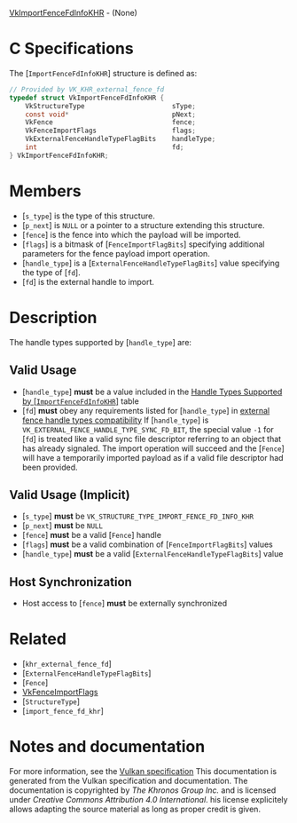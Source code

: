 [VkImportFenceFdInfoKHR](https://www.khronos.org/registry/vulkan/specs/1.3-extensions/man/html/VkImportFenceFdInfoKHR.html) - (None)

# C Specifications
The [`ImportFenceFdInfoKHR`] structure is defined as:
```c
// Provided by VK_KHR_external_fence_fd
typedef struct VkImportFenceFdInfoKHR {
    VkStructureType                      sType;
    const void*                          pNext;
    VkFence                              fence;
    VkFenceImportFlags                   flags;
    VkExternalFenceHandleTypeFlagBits    handleType;
    int                                  fd;
} VkImportFenceFdInfoKHR;
```

# Members
- [`s_type`] is the type of this structure.
- [`p_next`] is `NULL` or a pointer to a structure extending this structure.
- [`fence`] is the fence into which the payload will be imported.
- [`flags`] is a bitmask of [`FenceImportFlagBits`] specifying additional parameters for the fence payload import operation.
- [`handle_type`] is a [`ExternalFenceHandleTypeFlagBits`] value specifying the type of [`fd`].
- [`fd`] is the external handle to import.

# Description
The handle types supported by [`handle_type`] are:
## Valid Usage
-  [`handle_type`] **must**  be a value included in the [Handle Types Supported by [`ImportFenceFdInfoKHR`]](https://www.khronos.org/registry/vulkan/specs/1.3-extensions/html/vkspec.html#synchronization-fence-handletypes-fd) table
-  [`fd`] **must**  obey any requirements listed for [`handle_type`] in [external fence handle types compatibility](https://www.khronos.org/registry/vulkan/specs/1.3-extensions/html/vkspec.html#external-fence-handle-types-compatibility)
If [`handle_type`] is `VK_EXTERNAL_FENCE_HANDLE_TYPE_SYNC_FD_BIT`, the
special value `-1` for [`fd`] is treated like a valid sync file descriptor
referring to an object that has already signaled.
The import operation will succeed and the [`Fence`] will have a
temporarily imported payload as if a valid file descriptor had been
provided.
## Valid Usage (Implicit)
-  [`s_type`] **must**  be `VK_STRUCTURE_TYPE_IMPORT_FENCE_FD_INFO_KHR`
-  [`p_next`] **must**  be `NULL`
-  [`fence`] **must**  be a valid [`Fence`] handle
-  [`flags`] **must**  be a valid combination of [`FenceImportFlagBits`] values
-  [`handle_type`] **must**  be a valid [`ExternalFenceHandleTypeFlagBits`] value

## Host Synchronization
- Host access to [`fence`] **must**  be externally synchronized

# Related
- [`khr_external_fence_fd`]
- [`ExternalFenceHandleTypeFlagBits`]
- [`Fence`]
- [VkFenceImportFlags]()
- [`StructureType`]
- [`import_fence_fd_khr`]

# Notes and documentation
For more information, see the [Vulkan specification](https://www.khronos.org/registry/vulkan/specs/1.3-extensions/html/vkspec.html)
This documentation is generated from the Vulkan specification and documentation.
The documentation is copyrighted by *The Khronos Group Inc.* and is licensed under *Creative Commons Attribution 4.0 International*.
his license explicitely allows adapting the source material as long as proper credit is given.
        